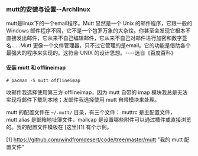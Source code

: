 ### mutt的安装与设置--Archlinux

mutt是linux下的一个email程序。Mutt 显然是一个 Unix 的邮件程序，它跟一般的 Windows 邮件程序不同，它不是一个包罗万象的大杂烩。你甚至会发现它根本不直接发出邮件，它从来不自己编辑邮件，它从来不自己对邮件进行加密和数字签名……Mutt 更像一个文件管理器，只不过它管理的是email。它的功能是借助各个最强大的程序来实现的。这符合 UNIX 的设计思想。----选自《百度百科》

#### 安装 mutt 和 offlineimap

`# pacman -S mutt offlineimap`

收邮件我选择使用第三方 offlineimap，因为 mutt 自带的 imap 模块我总是无法实现将邮件下载到本地；发邮件我选择使用 mutt 自带模块来处理。

mutt 的配置文件在 `~/.mutt/` 目录，有三个文件： muttrc 是主配置文件，mutt.alias 是邮箱地址簿文件，mailcap 是设置哪些附件可以通过插件或直接浏览的。我的配置文件模板在 [这里][1] 有个示例。


[1] https://github.com/windfromdesert/code/tree/master/mutt "我的 mutt 配置文件"

